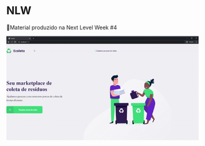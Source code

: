 # NLW
 🚀Material produzido na Next Level Week #4
 
 
![Move it](https://github.com/queilacr/Ecoleta_NLW/blob/master/Ecoleta%20_nlw.gif)
